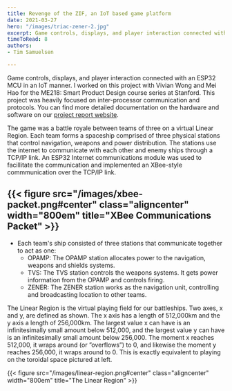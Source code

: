 ```yaml
---
title: Revenge of the ZIF, an IoT based game platform
date: 2021-03-27
hero: "/images/triac-zener-2.jpg"
excerpt: Game controls, displays, and player interaction connected with an ESP32 MCU in an IoT manner. An exercise in communication protocols, IRC servers, and systems integration. 
timeToRead: 8
authors:
- Tim Samuelsen

---
```

Game controls, displays, and player interaction connected with an ESP32 MCU in an IoT manner. I worked on this project with Vivian Wong and Mei Hao for the ME218: Smart Product Design course series at Stanford. This project was heavily focused on inter-processor communication and protocols. You can find more detailed documentation on the hardware and software on our [project report website](https://team6triac.weebly.com).

The game was a battle royale between teams of three on a virtual Linear Region. Each team forms a spaceship comprised of three physical stations that control navigation, weapons and power distribution. The stations use the internet to communicate with each other and enemy ships through a TCP/IP link. An ESP32 Internet communications module was used to facillitate the communication and implemented an XBee-style commmunication over the TCP/IP link. 

{{< figure src="/images/xbee-packet.png#center" class="aligncenter" width="800em" title="XBee Communications Packet" >}}  
---------------------------------------
* Each team's ship consisted of three stations that communicate together to act as one:
    * OPAMP: The OPAMP station allocates power to the navigation, weapons and shields systems.
    * TVS: The TVS station controls the weapons systems. It gets power information from the OPAMP and controls firing.
    * ZENER:  The ZENER station works as the navigation unit, controlling and broadcasting location to other teams.

The Linear Region is the virtual playing field for our battleships. Two axes, x and y, are defined as shown. The x axis has a length of 512,000km and the y axis a length of 256,000km. The largest value x can have is an infinitesimally small amount below 512,000, and the largest value y can have is an infinitesimally small amount below 256,000. The moment x reaches 512,000, it wraps around (or ”overflows”) to 0, and likewise the moment y reaches 256,000, it wraps around to 0. This is exactly equivalent to playing on the toroidal space pictured at left.

{{< figure src="/images/linear-region.png#center" class="aligncenter" width="800em" title="The Linear Region" >}}  
